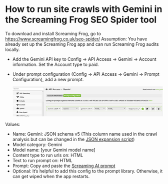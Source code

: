 # How to run site crawls with Gemini in the Screaming Frog SEO Spider tool

To download and install Screaming Frog, go to https://www.screamingfrog.co.uk/seo-spider/
Assumption: You have already set up the Screaming Frog app and can run Screaming Frog audits locally.

- Add the Gemini API key to Config → API Access → Gemini → Account information. Set the Account type to paid.
- Under prompt configuration (Config → API Access → Gemini → Prompt Configuration), add a new prompt.

  ![Screaming Frog API prompt configuration screenshot](../assets/ScreamingFrog-AI-prompt-config.png)

Values:
  - Name: Gemini: JSON schema v5 (This column name used in the crawl analysis but can be changed in the [JSON expansion script](../ai_crawl_analysis/expand_json_csv.py))
  - Model category: Gemini
  - Model name: [your Gemini model name]
  - Content type to run urls on: HTML
  - Text to run prompt on: HTML
  - Prompt: Copy and paste the [Screaming AI prompt](prompts/screaming-frog-prompt.txt)
  - Optional: It’s helpful to add this config to the prompt library. Otherwise, it can get wiped when the app restarts.

